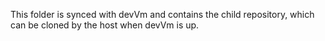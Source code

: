 This folder is synced with devVm and contains the child repository, which can be cloned by the host when devVm is up.
